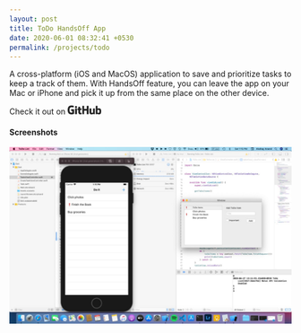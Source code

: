 ```yaml
---
layout: post
title: ToDo HandsOff App
date: 2020-06-01 08:32:41 +0530
permalink: /projects/todo
---
```



A cross-platform (iOS and MacOS) application to save and prioritize tasks to keep a track of them. With HandsOff feature, you can leave the app on your Mac or iPhone and pick it up from the same place on the other device.

Check it out on  <a href="https://github.com/axayjha/ToDo"><img src="https://github.com/axayjha/axayjha.github.io/raw/master/img/github.png" width="60px"></a>

<h4>Screenshots</h4>
<img src="https://github.com/axayjha/ToDo/raw/main/scr.jpeg">